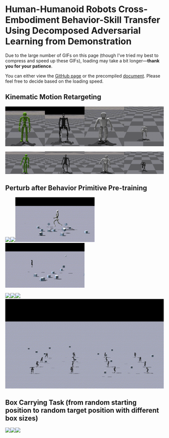 # Human-Humanoid Robots Cross-Embodiment  Behavior-Skill Transfer Using Decomposed Adversarial Learning from Demonstration

Due to the large number of GIFs on this page (though I've tried my best to compress and speed up these GIFs), loading may take a bit longer—**thank you for your patience**.

You can either view the [GitHub page](https://github.com/Skylark0924/Rofunc/blob/main/doc/source/lfd/RofuncRL/HOTU.md) or the precompiled [document](https://rofunc.readthedocs.io/en/latest/lfd/RofuncRL/HOTU.html). Please feel free to decide based on the loading speed.

## Kinematic Motion Retargeting

<img src="../../../img/task_gif3/UDH_Random_Motion.gif" width=25% /><img src="../../../img/task_gif3/H1_Random_Motion.gif" width=25% /><img src="../../../img/task_gif3/Walker_Random_Motion.gif" width=25% /><img src="../../../img/task_gif3/Bruce_Random_Motion.gif" width=25% />

<img src="../../../img/task_gif3/UDH_wave.gif" width=25% /><img src="../../../img/task_gif3/H1_wave.gif" width=25% /><img src="../../../img/task_gif3/Walker_wave.gif" width=25% /><img src="../../../img/task_gif3/Bruce_wave.gif" width=25% />

## Perturb after Behavior Primitive Pre-training

<img src="../../../img/task_gif3/UDH_perturb.gif" width=50% /><img src="../../../img/task_gif3/H1_perturb.gif" width=50% /><img src="../../../img/task_gif3/NAVIAI_perturb.gif" width=50% /><img src="../../../img/task_gif3/Bruce_perturb.gif" width=50% />

<img src="../../../img/task_gif3/UDH_perturb2.gif" width=100% /><img src="../../../img/task_gif3/H1_perturb2.gif" width=100% /><img src="../../../img/task_gif3/NAVIAI_perturb2.gif" width=100% /><img src="../../../img/task_gif3/Bruce_perturb2.gif" width=100% />

## Box Carrying Task (from random starting position to random target position with different box sizes)

<img src="../../../img/task_gif3/UDH_multi_motion.gif" width=100% /><img src="../../../img/task_gif3/H1_multi_motion.gif" width=100% /><img src="../../../img/task_gif3/NAVIAI_multi_motion.gif" width=100% />

